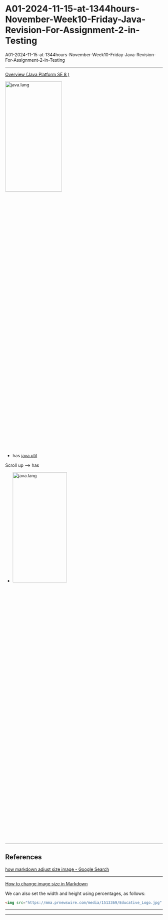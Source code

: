 # A01-2024-11-15-at-1344hours-November-Week10-Friday-Java-Revision-For-Assignment-2-in-Testing
A01-2024-11-15-at-1344hours-November-Week10-Friday-Java-Revision-For-Assignment-2-in-Testing

____

[Overview (Java Platform SE 8 )](https://docs.oracle.com/javase/8/docs/api/)

[<img src="https://github.com/user-attachments/assets/715cc905-3335-4218-bcc8-c8aabdb37a1d"  width="60%" height="30%" alt="java.lang">](https://docs.oracle.com/javase/8/docs/api/java/util/package-summary.html)

- has [java.util](https://docs.oracle.com/javase/8/docs/api/java/util/package-summary.html)

Scroll up --> has

- [<img src="https://github.com/user-attachments/assets/1438dedb-6fee-43d5-b80d-c277a6bc4f33"  width="60%" height="30%" alt="java.lang">](https://docs.oracle.com/javase/8/docs/api/java/lang/package-summary.html)

____

## References

[how markdown adjust size image - Google Search](https://www.google.com/search?q=how+markdown+adjust+size+image&oq=how+markdown+adjust+size+image&gs_lcrp=EgZjaHJvbWUyBggAEEUYOTIICAEQABgWGB4yDQgCEAAYhgMYgAQYigUyDQgDEAAYhgMYgAQYigUyDQgEEAAYhgMYgAQYigUyCggFEAAYgAQYogTSAQg2ODc5ajBqN6gCALACAA&sourceid=chrome&ie=UTF-8)

____

[How to change image size in Markdown](https://www.educative.io/answers/how-to-change-image-size-in-markdown)

We can also set the width and height using percentages, as follows:

```html
<img src="https://mma.prnewswire.com/media/1513369/Educative_Logo.jpg"  width="60%" height="30%">
```

____


____
